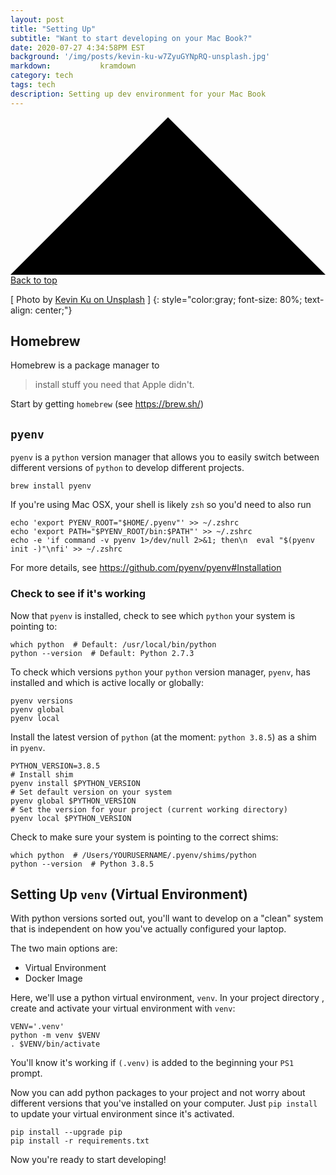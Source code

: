 ```yaml
---
layout: post
title: "Setting Up"
subtitle: "Want to start developing on your Mac Book?"
date: 2020-07-27 4:34:58PM EST
background: '/img/posts/kevin-ku-w7ZyuGYNpRQ-unsplash.jpg'
markdown:           kramdown
category: tech
tags: tech  
description: Setting up dev environment for your Mac Book
---
```


  <a class="top-link hide" href="" id="js-top">
    <svg xmlns="http://www.w3.org/2000/svg" viewBox="0 0 12 6"><path d="M12 6H0l6-6z"/></svg>
      <span class="screen-reader-text">Back to top</span>
      </a>

\[ Photo by [Kevin Ku on Unsplash](https://unsplash.com/@ikukevk) \]
{: style="color:gray; font-size: 80%; text-align: center;"}

<!--
<script src="https://gist.github.com/franktcao/0683211eaf86f419dc8ea2f0eb85960c.js"></script>
-->

## Homebrew

Homebrew is a package manager to
> install stuff you need that Apple didn't.

Start by getting `homebrew` (see https://brew.sh/)

## `pyenv`

`pyenv` is a `python` version manager that allows you to easily switch between
 different versions of `python` to develop different projects.
 
```shell script
brew install pyenv
```

If you're using Mac OSX, your shell is likely `zsh` so you'd need to also run

```shell script
echo 'export PYENV_ROOT="$HOME/.pyenv"' >> ~/.zshrc
echo 'export PATH="$PYENV_ROOT/bin:$PATH"' >> ~/.zshrc
echo -e 'if command -v pyenv 1>/dev/null 2>&1; then\n  eval "$(pyenv init -)"\nfi' >> ~/.zshrc
```

For more details, see https://github.com/pyenv/pyenv#Installation


### Check to see if it's working

Now that `pyenv` is installed, check to see which `python` your system is pointing to:
```shell script
which python  # Default: /usr/local/bin/python
python --version  # Default: Python 2.7.3
```

To check which versions `python` your `python` version manager, `pyenv`,
has installed and which is active locally or globally:
```shell script
pyenv versions
pyenv global
pyenv local
```

Install the latest version of `python` (at the moment: `python 3.8.5`) as a shim in
 `pyenv`. 
```shell script
PYTHON_VERSION=3.8.5
# Install shim
pyenv install $PYTHON_VERSION
# Set default version on your system
pyenv global $PYTHON_VERSION
# Set the version for your project (current working directory)
pyenv local $PYTHON_VERSION
```

Check to make sure your system is pointing to the correct shims:
```shell script
which python  # /Users/YOURUSERNAME/.pyenv/shims/python
python --version  # Python 3.8.5
```

## Setting Up `venv` (Virtual Environment)
With python versions sorted out, you'll want to develop on a "clean" system that is
independent on how you've actually configured your laptop.

The two main options are:
* Virtual Environment
* Docker Image

Here, we'll use a python virtual environment, `venv`. In your project directory
, create and activate your virtual environment with `venv`:
```shell script
VENV='.venv'
python -m venv $VENV
. $VENV/bin/activate
```
You'll know it's working if `(.venv)` is added to the beginning your `PS1` prompt.

Now you can add python packages to your project and not worry about different
versions that you've installed on your computer. Just `pip install` to update your
virtual environment since it's activated.

```shell script
pip install --upgrade pip
pip install -r requirements.txt
```
Now you're ready to start developing!
